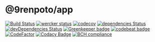 # @9renpoto/app

[![Build Status](https://travis-ci.org/9renpoto/app.svg?branch=master)](https://travis-ci.org/9renpoto/app)
[![wercker status](https://app.wercker.com/status/ee7ce0699f8059eb3af730939023642a/s/master "wercker status")](https://app.wercker.com/project/byKey/ee7ce0699f8059eb3af730939023642a)
[![codecov](https://codecov.io/gh/9renpoto/app/branch/master/graph/badge.svg)](https://codecov.io/gh/9renpoto/app)
[![dependencies Status](https://david-dm.org/9renpoto/app/status.svg)](https://david-dm.org/9renpoto/app)
[![devDependencies Status](https://david-dm.org/9renpoto/app/dev-status.svg)](https://david-dm.org/9renpoto/app?type=dev)
[![Greenkeeper badge](https://badges.greenkeeper.io/9renpoto/app.svg)](https://greenkeeper.io/)
[![codebeat badge](https://codebeat.co/badges/0f025d1e-44df-41e5-959e-f85bc11d52ab)](https://codebeat.co/projects/github-com-9renpoto-app-master)
[![CodeFactor](https://www.codefactor.io/repository/github/9renpoto/app/badge)](https://www.codefactor.io/repository/github/9renpoto/app)
[![Codacy Badge](https://api.codacy.com/project/badge/Grade/0bde1abf7a304e2f993c9df99bc675ca)](https://www.codacy.com/app/9renpoto/app?utm_source=github.com&amp;utm_medium=referral&amp;utm_content=9renpoto/app&amp;utm_campaign=Badge_Grade)
[![BCH compliance](https://bettercodehub.com/edge/badge/9renpoto/app?branch=master)](https://bettercodehub.com/results/9renpoto/app)
